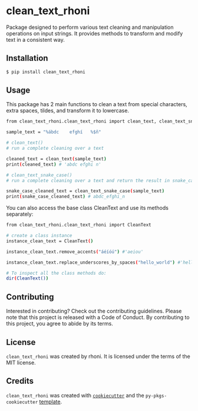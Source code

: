 # clean_text_rhoni

Package designed to perform various text cleaning and manipulation operations on input strings. It provides methods to transform and modify text in a consistent way.

## Installation

```bash
$ pip install clean_text_rhoni
```

## Usage

This package has 2 main functions to clean a text from special characters, extra spaces, tildes, and transform it to lowercase.

```bash
from clean_text_rhoni.clean_text_rhoni import clean_text, clean_text_snake_case

sample_text = "%ábdc    efghí   %$ñ"

# clean_text()
# run a complete cleaning over a text

cleaned_text = clean_text(sample_text)
print(cleaned_text) # 'abdc efghi n'

# clean_text_snake_case()
# run a complete cleaning over a text and return the result in snake_case style

snake_case_cleaned_text = clean_text_snake_case(sample_text)
print(snake_case_cleaned_text) # abdc_efghi_n

```

You can also access the base class CleanText and use its methods separately:

```bash
from clean_text_rhoni.clean_text_rhoni import CleanText

# create a class instance
instance_clean_text = CleanText()

instance_clean_text.remove_accents("áéíóú") #'aeiou'

instance_clean_text.replace_underscores_by_spaces("hello_world") #'hello world'

# To inspect all the class methods do:
dir(CleanText())

```


## Contributing

Interested in contributing? Check out the contributing guidelines. Please note that this project is released with a Code of Conduct. By contributing to this project, you agree to abide by its terms.

## License

`clean_text_rhoni` was created by rhoni. It is licensed under the terms of the MIT license.

## Credits

`clean_text_rhoni` was created with [`cookiecutter`](https://cookiecutter.readthedocs.io/en/latest/) and the `py-pkgs-cookiecutter` [template](https://github.com/py-pkgs/py-pkgs-cookiecutter).
